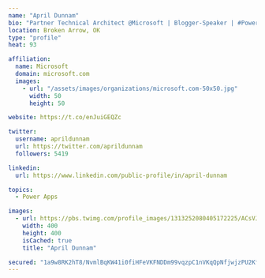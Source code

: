 ```yaml
---
name: "April Dunnam"
bio: "Partner Technical Architect @Microsoft | Blogger-Speaker | #PowerApps, #PowerAutomate, #Office365, #SharePoint | #WIT | #Karaoke Queen"
location: Broken Arrow, OK
type: "profile"
heat: 93

affiliation:
  name: Microsoft
  domain: microsoft.com
  images:
    - url: "/assets/images/organizations/microsoft.com-50x50.jpg"
      width: 50
      height: 50

website: https://t.co/enJuiGEQZc

twitter:
  username: aprildunnam
  url: https://twitter.com/aprildunnam
  followers: 5419

linkedin:
  url: https://www.linkedin.com/public-profile/in/april-dunnam

topics:
  - Power Apps

images:
  - url: https://pbs.twimg.com/profile_images/1313252080405172225/ACsVJFqU_400x400.jpg
    width: 400
    height: 400
    isCached: true
    title: "April Dunnam"

secured: "1a9w8RK2hT8/NvmlBqKW41i0fiHFeVKFNDDm99vqzpC1nVKqQpNfjwjzPU2KftmwaRA1w3uq7Wwt8h0llendf/qFKWW0pcIoM9HmjzAHS4314SfziwPMYByS0nfSunflQCW8hjuNfpASCEjlByhg53W5n4WoDAEoEOkRDbrkmLL1dINbjRwAsjIYOnCBpcmYSSZAViQ42DMwswhMjzE7COHYYSwVRzAYE7RI+Kahj0FkQ557QY5Cv9tkaxudRA3vvioibKbclT9gl4fxgk9MQ40ArlpTLIDjhmvfaQbJNYS0pJLw9yQ4cipFRq0AG7VxCTS6c3tDpf7q20Xf7aWYP/zK8lTCt4yUnhtFGn3V7OLaUKTgQb1NVpOif2TS1wJIwCC7yCtHmMvOh09RDAwOBI2kDVy3oX35mX02m3YqYjw=;zyGxyW/zKcLV+yVHetaoBg=="
---
```


